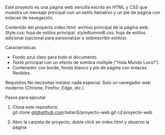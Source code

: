 Este proyecto es una página web sencilla escrita en HTML y CSS que muestra un mensaje principal con un estilo llamativo y un pie de página con enlaces de navegación.

Contenido del proyecto
index.html: archivo principal de la página web.
Style.css: hoja de estilos principal.
styleAlumnoB.css: hoja de estilos adicional (opcional para personalizar o sobrescribir estilos).

Características
- Fondo azul claro para todo el documento.
- Texto principal con un efecto de sombra múltiple (“Hola Mundo Loco!”).
- Contenedor con borde, fondo blanco y pie de página con enlaces flexibles.

Requisitos
No necesitas instalar nada especial. Solo un navegador web moderno (Chrome, Firefox, Edge, etc.).

Pasos para ejecutar
1. Clona este repositorio     
git clone git@github.com:betanS/proyecto-web.git
cd proyecto-web

2. Abro la carpeta de proyecto, doble click en index.html y observo la página

